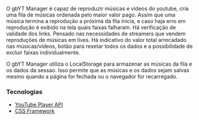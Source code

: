 O gbYT Manager é capaz de reproduzir músicas e vídeos do youtube, cria uma fila de músicas ordenada pelo maior valor pago. Assim que uma música termina a reprodução a próxima da fila inicia, e caso haja erro em reprodução é exibido na tela quais faixas falharam. Há verificação de validade dos links. Pensado nas necessidades de streamers que vendem reproduções de músicas em lives. Há indicativo do valor total arrecadado nas músicas/vídeos, botão para resetar todos os dados e a possibilidade de excluir faixas individualmente.

O gbYT Manager utiliza o LocalStorage para armazenar as músicas da fila e os dados da sessao. Isso permite que as músicas e os dados sejam salvas mesmo quando a página for fechada ou o navegador for recarregado.

### Tecnologias

- [YouTube Player API](https://developers.google.com/youtube/iframe_api_reference?hl=pt)
- [CSS Framework](https://minstyle.io/)